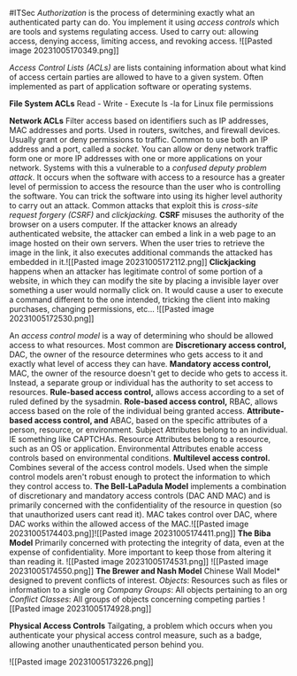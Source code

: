 #ITSec
*Authorization* is the process of determining exactly what an authenticated party can do. You implement it using *access controls* which are tools and systems regulating access.
	Used to carry out: allowing access, denying access, limiting access, and revoking access.
![[Pasted image 20231005170349.png]]

*Access Control Lists (ACLs)* are lists containing information about what kind of access certain parties are allowed to have to a given system. Often implemented as part of application software or operating systems. 

**File System ACLs**
	Read - Write - Execute
	ls -la for Linux file permissions
	
**Network ACLs**
	Filter access based on identifiers such as IP addresses, MAC addresses and ports. Used in routers, switches, and firewall devices. 
	Usually grant or deny permissions to traffic. 
	Common to use both an IP address and a port, called a *socket.* You can allow or deny network traffic form one or more IP addresses with one or more applications on your network.
	Systems with this a vulnerable to a *confused deputy problem attack*. It occurs when the software with access to a resource has a greater level of permission to access the resource than the user who is controlling the software. You can trick the software into using its higher level authority to carry out an attack. 
	Common attacks that exploit this is *cross-site request forgery (CSRF)* and *clickjacking.*
	**CSRF** misuses the authority of the browser on a users computer. If the attacker knows an already authenticated website, the attacker can embed a link in a web page to an image hosted on their own servers. When the user tries to retrieve the image in the link, it also executes additional commands the attacked has embedded in it.![[Pasted image 20231005172112.png]]
	**Clickjacking** happens when an attacker has legitimate control of some portion of a website, in which they can modify the site by placing a invisible layer over something a user would normally click on. It would cause a user to execute a command different to the one intended, tricking the client into making purchases, changing permissions, etc...
![[Pasted image 20231005172530.png]]

An *access control model* is a way of determining who should be allowed access to what resources. Most common are 
**Discretionary access control,** 
	DAC, the owner of the resource determines who gets access to it and exactly what level of access they can have.
**Mandatory access control,** 
	MAC, the owner of the resource doesn't get to decide who gets to access it. Instead, a separate group or individual has the authority to set access to resources.
**Rule-based access control,**
	allows access according to a set of ruled defined by the sysadmin. 
**Role-based access control,** 
	RBAC, allows access based on the role of the individual being granted access. 
**Attribute-based access control, and** 
	ABAC, based on the specific attributes of a person, resource, or environment. 
	Subject Attributes belong to an individual. IE something like CAPTCHAs.
	Resource Attributes belong to a resource, such as an OS or application. 
	Environmental Attributes enable access controls based on environmental conditions. 
**Multilevel access control.**
	Combines several of the access control models. Used when the simple control models aren't robust enough to protect the information to which they control access to. 
	**The Bell-LaPadula Model**
		implements a combination of discretionary and mandatory access controls (DAC AND MAC) and is primarily concerned with the confidentiality of the resource in question (so that unauthorized users cant read it).
		MAC takes control over DAC, where DAC works within the allowed access of the MAC.![[Pasted image 20231005174403.png]]![[Pasted image 20231005174411.png]]
	**The Biba Model**
		Primarily concerned with protecting the integrity of data, even at the expense of confidentiality. More important to keep those from altering it than reading it. ![[Pasted image 20231005174531.png]]
		![[Pasted image 20231005174550.png]]
	**The Brewer and Nash Model**
		Chinese Wall Model* designed to prevent conflicts of interest. 
		*Objects*: Resources such as files or information to a single org
		*Company Groups*: All objects pertaining to an org
		*Conflict Classes*: All groups of objects concerning competing parties
		![[Pasted image 20231005174928.png]]

**Physical Access Controls**
	Tailgating, a problem which occurs when you authenticate your physical access control measure, such as a badge, allowing another unauthenticated person behind you.
	
![[Pasted image 20231005173226.png]]
